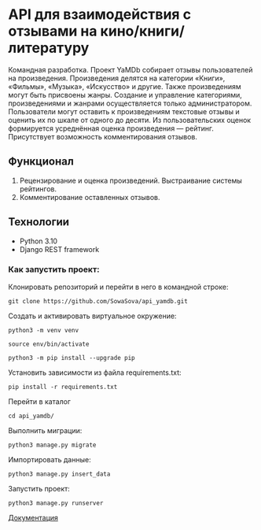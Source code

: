 # API для взаимодействия с отзывами на кино/книги/литературу

Командная разработка. Проект YaMDb собирает отзывы пользователей на произведения. Произведения делятся на категории «Книги», «Фильмы», «Музыка», «Искусство» и другие. Также произведениям могут быть присвоены жанры. Создание и управление категориями, произведениями и жанрами осуществляется только администратором. Пользователи могут оставить к произведениям текстовые отзывы и оценить их по шкале от одного до десяти. Из пользовательских оценок формируется усреднённая оценка произведения — рейтинг. Присутствует возможность комментирования отзывов.

## Функционал

1. Рецензирование и оценка произведений. Выстраивание системы рейтингов.
2. Комментирование оставленных отзывов.

## Технологии

- Python 3.10
- Django REST framework

### Как запустить проект:

Клонировать репозиторий и перейти в него в командной строке:

```
git clone https://github.com/SowaSova/api_yamdb.git
```

Cоздать и активировать виртуальное окружение:

```
python3 -m venv venv
```

```
source env/bin/activate
```

```
python3 -m pip install --upgrade pip
```

Установить зависимости из файла requirements.txt:

```
pip install -r requirements.txt
```

Перейти в каталог

```
cd api_yamdb/
```

Выполнить миграции:

```
python3 manage.py migrate
```

Импортировать данные:

```
python3 manage.py insert_data
```

Запустить проект:

```
python3 manage.py runserver
```

[Документация](http://127.0.0.1:8000/redoc/)
